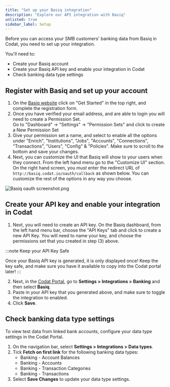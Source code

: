 ```yaml
---
title: "Set up your Basiq integration"
description: "Explore our API integration with Basiq"
unlisted: true
sidebar_label: Setup
---
```


Before you can access your SMB customers' banking data from Basiq in Codat, you need to set up your integration.

You'll need to:

- Create your Basiq account
- Create your Basiq API key and enable your integration in Codat
- Check banking data type settings

## Register with Basiq and set up your account

1. On the <a href="https://basiq.io" class="external" target="_blank">Basiq website</a> click on "Get Started" in the top right, and complete the registration form.
2. Once you have verified your email address, and are able to login you will need to create a Permission Set.  
   Go to "Dashboard" -> "Settings" -> "Permission Sets" and click to create a New Permission Set
3. Give your permission set a name, and select to enable all the options under "Enrich", "Institutions", "Jobs", "Accounts", "Connections", "Transactions", "Users", "Config" & "Policies". Make sure to scroll to the bottom and save your changes.
4. Next, you can customize the UI that Basiq will show to your users when they connect. From the left hand menu go to the "Customize UI" section. On the right hand screen, you _must_ enter the redirect URL of `http://basiq.codat.io/oauth/callback` as shown below. You can customize the rest of the options in any way you choose.

![](/img/old/5196747-Basiq_oauth_screenshot.png "Basiq oauth screenshot.png")

## Create your API key and enable your integration in Codat

1. Next, you will need to create an API key. On the Basiq dashboard, from the left hand menu bar, choose the "API Keys" tab and click to create a new API Key. You will need to name your key, and choose the permissions set that you created in step (3) above.

:::note Keep your API Key Safe

Once your Basiq API key is generated, it is only displayed once! Keep the key safe, and make sure you have it available to copy into the Codat portal later!
:::

2. Next, in the <a href="https://app.codat.io" target="_blank">Codat Portal</a>, go to **Settings > Integrations > Banking** and then select **Basiq**.
3. Paste in your API key that you generated above, and make sure to toggle the integration to enabled.
4. Click **Save**.

## Check banking data type settings

To view test data from linked bank accounts, configure your data type settings in the Codat Portal.

1. On the navigation bar, select **Settings > Integrations > Data types**.
2. Tick **Fetch on first link** for the following banking data types:
   - Banking - Account Balances
   - Banking - Accounts
   - Banking - Transaction Categories
   - Banking - Transactions
3. Select **Save Changes** to update your data type settings.
